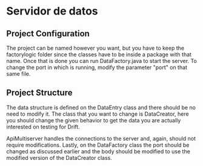# Servidor de datos
## Project Configuration

The project can be named however you want, but you have to keep the factorylogic folder since the classes have to be inside a package with that name. Once that is done you can run DataFactory.java to start the server. To change the port in which is running, modify the parameter "port" on that same file.

## Project Structure
The data structure is defined on the DataEntry class and there should be no need to modify it. The class that you want to change is DataCreator, here you should change the given behavior to get the data you are actually interested on testing for Drift. 

ApiMultiserver handles the connections to the server and, again, should not require modifications. Lastly, on the DataFactory class the port should be changed as discussed earlier and the body should be modified to use the modified version of the DataCreator class.